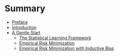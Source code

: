 # Summary

* [Preface](README.md)
* [Introduction](chapter1.md)
* [A Gentle Start](chapter2.md)
    * [The Statistical Learning Framework](chapter2.1.md)
    * [Empirical Risk Minimization](chapter2.2.md)
    * [Empirical Risk Minimization with Inductive Bias](chapter2.3.md)
<!-- * [A Formal Learning Model](chapter3.md) -->
<!--     * [PAC Learning](chapter3.1.md) -->
